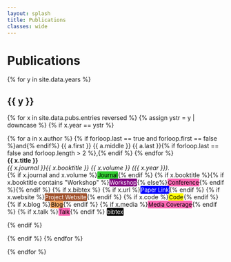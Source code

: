 ```yaml
---
layout: splash
title: Publications
classes: wide
---
```

<script type="text/javascript" src="toggle.js"> </script>

<style type="text/css" src="bibs.css">
a:link, a:visited, a:hover, a:active {text-decoration: none;}
.arxiv {
	font-size: small;
	background-color: red;
	color: white;
	border: 1px solid red;
	text-decoration: none;
	text-decoration-color: white;
	border-radius: 2px;
}
.openreview {
	font-size: small;
	background-color: red;
	color: white;
	border: 1px solid red;
	text-decoration: none;
	text-decoration-color: white;
	border-radius: 2px;
}
.pdf {
	font-size: small;
	background-color: blue;
	color: white;
	border: 1px solid blue;
	text-decoration: none;
	text-decoration-color: black;
	border-radius: 2px;
}
.link {
	font-size: small;
	background-color: blue;
	color: white;
	border: 1px solid blue;
	text-decoration: none;
	text-decoration-color: white;
	border-radius: 2px;
}
.journal {
	font-size: small;
	background-color: limegreen;
	color: black;
	border: 1px solid limegreen;
	text-decoration: none;
	text-decoration-color: white;
	border-radius: 2px;
}
.conference {
	font-size: small;
	background-color: hotpink;
	color: black;
	border: 1px solid hotpink;
	text-decoration: none;
	text-decoration-color: white;
	border-radius: 2px;
}
.workshop {
	font-size: small;
	background-color: purple;
	color: white;
	border: 1px solid purple;
	text-decoration: none;
	text-decoration-color: white;
	border-radius: 2px;
}
.website {
	font-size: small;
	background-color: sienna;
	color: white;
	border: 1px solid sienna;
	text-decoration: none;
	text-decoration-color: white;
	border-radius: 2px;
}
.code {
	font-size: small;
	background-color: yellow;
	color: black;
	border: 1px solid yellow;
	text-decoration: none;
	text-decoration-color: white;
	border-radius: 2px;
}
.talk {
	font-size: small;
	background-color: hotpink;
	color: black;
	border: 1px solid hotpink;
	text-decoration: none;
	text-decoration-color: white;
	border-radius: 2px;
}
.media {
	font-size: small;
	background-color: hotpink;
	color: black;
	border: 1px solid hotpink;
	text-decoration: none;
	text-decoration-color: white;
	border-radius: 2px;
}
.blog {
	font-size: small;
	background-color: sandybrown;
	color: black;
	border: 1px solid sandybrown;
	text-decoration: none;
	text-decoration-color: white;
	border-radius: 2px;
}
.bibbutton {
	font-size: small;
	background-color: black;
	color: white;
	border: 1px solid black;
	text-decoration: none;
	text-decoration-color: white;
	border-radius: 2px;
}
.bibtex {
	white-space: pre-wrap;
	font-size: small;
	font-family: Courier;
	background: #565656;
	border: 1px dotted black;
	width: 75%;
}	
</style>

# Publications

{% for y in site.data.years %}
## {{ y }}
<p>
{% for x in site.data.pubs.entries reversed %}
  {% assign ystr = y | downcase %}
  {% if x.year == ystr %}
	  <p>
	  	{% for a in x.author %}
	  		{% if forloop.last == true and forloop.first == false %}and{% endif%} {{ a.first }} {{ a.middle }} {{ a.last }}{% if forloop.last == false and forloop.length > 2 %},{% endif %}
	  	{% endfor %}<br>
	    <b>{{ x.title }}</b><br>
	    <em>{{ x.journal }}{{ x.booktitle }} 
	    {{ x.volume }} 
	    ({{ x.year }})</em>.<br>
	    {% if x.journal and x.volume %}<span class="journal">Journal</span>{% endif %}
	    {% if x.booktitle %}{% if x.booktitle contains "Workshop" %}<span class="workshop">Workshop</span>{% else%}<span class="conference">Conference</span>{% endif %}{% endif %}
	    {% if x.bibtex %}
	    {% if x.url %}<a href="{{x.url}}"><span class="link">Paper Link</span></a>{% endif %}
	    {% if x.website %}<a href="{{x.website}}"><span class="website">Project Website</span></a>{% endif %}
	    {% if x.code %}<a href="{{x.code}}"><span class="code">Code</span></a>{% endif %}
	    {% if x.blog %}<a href="{{x.blog}}"><span class="blog">Blog</span></a>{% endif %}
	    {% if x.media %}<a href="{{x.media}}"><span class="media">Media Coverage</span></a>{% endif %}
	    {% if x.talk %}<a href="{{x.talk}}"><span class="talk">Talk</span></a>{% endif %}
	    <a onclick="toggleBibtex({{ x.id }});"><span class="bibbutton">bibtex</span></a><br>
	    <div class="bibtex" id="{{ x.id }}" style="display: none;">{{ x.bibtex }}</div>
	    {% endif %}
	  </p>
  {% endif %}
{% endfor %}
</p>
{% endfor %}

